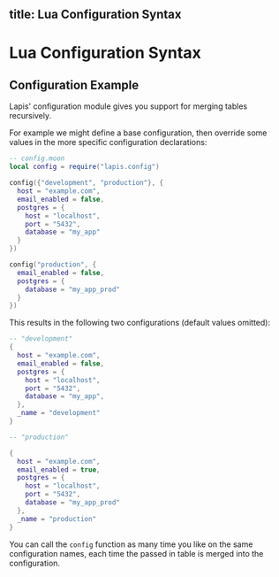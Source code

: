 title: Lua Configuration Syntax
--
<div class="override_lang" data-lang="lua"></div>

# Lua Configuration Syntax

## Configuration Example

Lapis' configuration module gives you support for merging tables recursively.

For example we might define a base configuration, then override some values in
the more specific configuration declarations:


```lua
-- config.moon
local config = require("lapis.config")

config({"development", "production"}, {
  host = "example.com",
  email_enabled = false,
  postgres = {
    host = "localhost",
    port = "5432",
    database = "my_app"
  }
})

config("production", {
  email_enabled = false,
  postgres = {
    database = "my_app_prod"
  }
})
```

This results in the following two configurations (default values omitted):

```lua
-- "development"
{
  host = "example.com",
  email_enabled = false,
  postgres = {
    host = "localhost",
    port = "5432",
    database = "my_app",
  },
  _name = "development"
}
```

```lua
-- "production"

{
  host = "example.com",
  email_enabled = true,
  postgres = {
    host = "localhost",
    port = "5432",
    database = "my_app_prod"
  },
  _name = "production"
}
```

You can call the `config` function as many time you like on the same
configuration names, each time the passed in table is merged into the
configuration.
